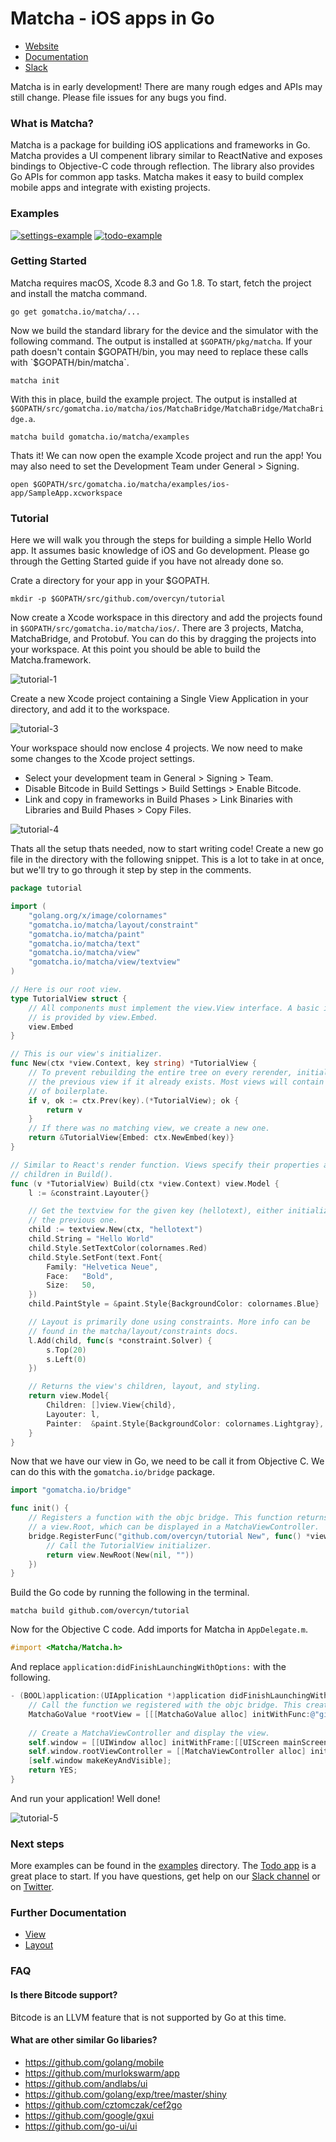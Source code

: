 # Matcha - iOS apps in Go

* [Website](https://gomatcha.io)
* [Documentation](https://godoc.org/gomatcha.io/matcha)
* [Slack](https://gophers.slack.com/messages/matcha)

Matcha is in early development! There are many rough edges and APIs may still change. Please file issues for any bugs you find.

### What is Matcha?

Matcha is a package for building iOS applications and frameworks in Go. Matcha provides a UI compenent library similar to ReactNative and exposes bindings to Objective-C code through reflection. The library also provides Go APIs for common app tasks. Matcha makes it easy to build complex mobile apps and integrate with existing projects. 

### Examples

[![settings-example](docs/settings.gif)](https://github.com/gomatcha/matcha/tree/master/examples/settings) [![todo-example](docs/todo.gif)](https://github.com/gomatcha/matcha/tree/master/examples/todo)

### Getting Started

Matcha requires macOS, Xcode 8.3 and Go 1.8. To start, fetch the project and install the matcha command.

    go get gomatcha.io/matcha/...

Now we build the standard library for the device and the simulator with the following command. The output is installed at `$GOPATH/pkg/matcha`. If your path doesn't contain $GOPATH/bin, you may need to replace these calls with `$GOPATH/bin/matcha`.

    matcha init

With this in place, build the example project. The output is installed at `$GOPATH/src/gomatcha.io/matcha/ios/MatchaBridge/MatchaBridge/MatchaBridge.a`.

    matcha build gomatcha.io/matcha/examples

Thats it! We can now open the example Xcode project and run the app! You may also need to set the Development Team under General > Signing.

    open $GOPATH/src/gomatcha.io/matcha/examples/ios-app/SampleApp.xcworkspace

### Tutorial

Here we will walk you through the steps for building a simple Hello World app. It assumes basic knowledge of iOS and Go development. Please go through the Getting Started guide if you have not already done so. 

Crate a directory for your app in your $GOPATH.

    mkdir -p $GOPATH/src/github.com/overcyn/tutorial
    
Now create a Xcode workspace in this directory and add the projects found in `$GOPATH/src/gomatcha.io/matcha/ios/`. There are 3 projects, Matcha, MatchaBridge, and Protobuf. You can do this by dragging the projects into your workspace. At this point you should be able to build the Matcha.framework.

![tutorial-1](docs/tutorial-1.png)

Create a new Xcode project containing a Single View Application in your directory, and add it to the workspace.

![tutorial-3](docs/tutorial-3.png)

Your workspace should now enclose 4 projects. We now need to make some changes to the Xcode project settings.

* Select your development team in General > Signing > Team.
* Disable Bitcode in Build Settings > Build Settings > Enable Bitcode.
* Link and copy in frameworks in Build Phases > Link Binaries with Libraries and Build Phases > Copy Files.

![tutorial-4](docs/tutorial-4.png)

Thats all the setup thats needed, now to start writing code! Create a new go file in the directory with the following snippet. This is a lot to take in at once, but we'll try to go through it step by step in the comments.

```go
package tutorial

import (
    "golang.org/x/image/colornames"
    "gomatcha.io/matcha/layout/constraint"
    "gomatcha.io/matcha/paint"
    "gomatcha.io/matcha/text"
    "gomatcha.io/matcha/view"
    "gomatcha.io/matcha/view/textview"
)

// Here is our root view.
type TutorialView struct {
    // All components must implement the view.View interface. A basic implementation
    // is provided by view.Embed.
    view.Embed
}

// This is our view's initializer.
func New(ctx *view.Context, key string) *TutorialView {
    // To prevent rebuilding the entire tree on every rerender, initializers will return
    // the previous view if it already exists. Most views will contain this bit
    // of boilerplate.
    if v, ok := ctx.Prev(key).(*TutorialView); ok {
        return v
    }
    // If there was no matching view, we create a new one.
    return &TutorialView{Embed: ctx.NewEmbed(key)}
}

// Similar to React's render function. Views specify their properties and
// children in Build().
func (v *TutorialView) Build(ctx *view.Context) view.Model {
    l := &constraint.Layouter{}

    // Get the textview for the given key (hellotext), either initializing it or fetching
    // the previous one.
    child := textview.New(ctx, "hellotext")
    child.String = "Hello World"
    child.Style.SetTextColor(colornames.Red)
    child.Style.SetFont(text.Font{
        Family: "Helvetica Neue",
        Face:   "Bold",
        Size:   50,
    })
    child.PaintStyle = &paint.Style{BackgroundColor: colornames.Blue}

    // Layout is primarily done using constraints. More info can be
    // found in the matcha/layout/constraints docs.
    l.Add(child, func(s *constraint.Solver) {
        s.Top(20)
        s.Left(0)
    })

    // Returns the view's children, layout, and styling.
    return view.Model{
        Children: []view.View{child},
        Layouter: l,
        Painter:  &paint.Style{BackgroundColor: colornames.Lightgray},
    }
}
```

Now that we have our view in Go, we need to be call it from Objective C. We can do this with the `gomatcha.io/bridge` package. 

```go
import "gomatcha.io/bridge"

func init() {
    // Registers a function with the objc bridge. This function returns
    // a view.Root, which can be displayed in a MatchaViewController.
    bridge.RegisterFunc("github.com/overcyn/tutorial New", func() *view.Root {
        // Call the TutorialView initializer.
        return view.NewRoot(New(nil, ""))
    })
}
```

Build the Go code by running the following in the terminal.

```
matcha build github.com/overcyn/tutorial
```

Now for the Objective C code. Add imports for Matcha in `AppDelegate.m`.

```objectivec
#import <Matcha/Matcha.h>
```

And replace `application:didFinishLaunchingWithOptions:` with the following.

```objectivec
- (BOOL)application:(UIApplication *)application didFinishLaunchingWithOptions:(NSDictionary *)launchOptions {    
    // Call the function we registered with the objc bridge. This creates a view.Root containing our TutorialView.
    MatchaGoValue *rootView = [[[MatchaGoValue alloc] initWithFunc:@"github.com/overcyn/tutorial New"] call:nil args:nil][0];
    
    // Create a MatchaViewController and display the view.
    self.window = [[UIWindow alloc] initWithFrame:[[UIScreen mainScreen] bounds]];
    self.window.rootViewController = [[MatchaViewController alloc] initWithGoValue:rootView];
    [self.window makeKeyAndVisible];
    return YES;
}
```

And run your application! Well done!

![tutorial-5](docs/tutorial-5.png)

### Next steps

More examples can be found in the [examples](https://github.com/gomatcha/matcha/tree/master/examples) directory. The [Todo app](https://github.com/gomatcha/matcha/blob/master/examples/todo/todo.go) is a great place to start. If you have questions, get help on our [Slack channel](https://gophers.slack.com/messages/matcha) or on [Twitter](http://twitter.com/gomatchaio).

### Further Documentation

* [View](https://godoc.org/pkg/gomatcha.io/matcha/view)
* [Layout](https://godoc.org/pkg/gomatcha.io/matcha/layout)

### FAQ

#### Is there Bitcode support?

Bitcode is an LLVM feature that is not supported by Go at this time.

#### What are other similar Go libaries?

* https://github.com/golang/mobile
* https://github.com/murlokswarm/app
* https://github.com/andlabs/ui
* https://github.com/golang/exp/tree/master/shiny
* https://github.com/cztomczak/cef2go
* https://github.com/google/gxui
* https://github.com/go-ui/ui